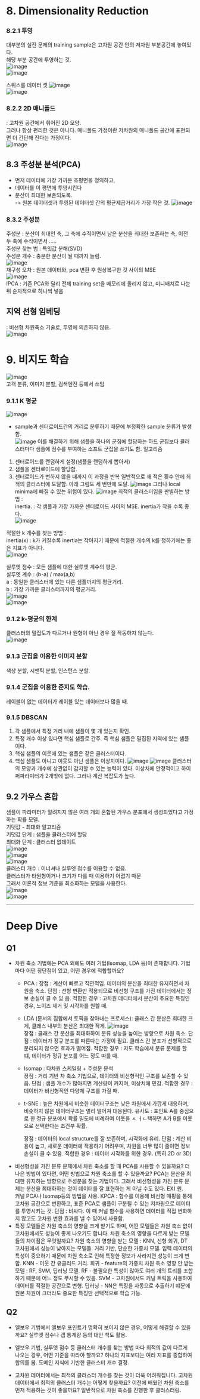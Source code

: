 # 8. Dimensionality Reduction  

### 8.2.1 투영  
대부분의 실전 문제의 training sample은 고차원 공간 안의 저차원 부분공간에 놓여있다.  
해당 부분 공간에 투영하는 것.  
![image](https://github.com/user-attachments/assets/8c724b07-3d59-47f0-89ec-bc8194ff263a)  
![image](https://github.com/user-attachments/assets/cd238757-6cc3-45c0-80ea-dcd874e10770)  

스위스롤 데이터 셋
![image](https://github.com/user-attachments/assets/65a5fe0e-cdef-4cc8-a958-91bd4f17e29b)   
![image](https://github.com/user-attachments/assets/187910e9-2845-4237-a0bc-97ac433da610)  

### 8.2.2 2D 매니폴드  
: 고차원 공간에서 휘어진 2D 모양.  
그러나 항상 편리한 것은 아니다.
매니폴드 가정이란 저차원의 매니폴드 공간에 표현되면 더 간단해 진다는 가정이다.  
![image](https://github.com/user-attachments/assets/f7f3f477-1fda-4ec6-8d7d-e6ada8ef2d0e)  

## 8.3 주성분 분석(PCA)  
 - 먼저 데이터에 가장 가까운 초평면을 정의하고,  
 - 데이터를 이 평면에 투영시킨다  
 - 분산이 최대한 보존되도록.  
 -> 원본 데이터셋과 투영된 데이터셋 간의 평균제곱거리가 가장 작은 것.
   ![image](https://github.com/user-attachments/assets/edbb2f34-0110-449c-9349-c1a186911cab)

### 8.3.2 주성분  
주성분 : 분산이 최대인 축, 그 축에 수직이면서 남은 분산을 최대한 보존하는 축, 이전 두 축에 수직이면서 .....  
주성분 찾는 법 : 특잇값 분해(SVD)  
주성분 개수 : 충분한 분산이 될 때까지 늘림.  
![image](https://github.com/user-attachments/assets/9b3e48d9-b986-43b7-bf4b-e3d0358092c9)  
재구성 오차 : 원본 데이터와, pca 변환 후 원상복구한 것 사이의 MSE  
![image](https://github.com/user-attachments/assets/618944c9-ffcc-4eb4-a9ad-7686b41c0935)  
IPCA : 기존 PCA와 달리 전체 training set을 메모리에 올리지 않고, 미니배치로 나눈 뒤 순차적으로 하나씩 넣음  

## 지역 선형 임베딩  
 : 비선형 차원축소 기술로, 투영에 의존하지 않음.  
 ![image](https://github.com/user-attachments/assets/e11b3131-6692-4b59-b9e0-8310e18bf491)  


# 9. 비지도 학습  
![image](https://github.com/user-attachments/assets/5d189356-1a1f-4648-8870-1c682b951b33)  
고객 분류, 이미지 분할, 검색엔진 등에서 쓰임  

### 9.1.1 K 평균  
![image](https://github.com/user-attachments/assets/f5db1d2f-6ce3-45c6-a6b0-fd24e684007f)   
- sample과 센터로이드간의 거리로 분류하기 때문에 부정확한 sample 분류가 발생함.  
![image](https://github.com/user-attachments/assets/d4e86929-4404-4b53-8be6-99bb64d37fd2)
이를 해결하기 위해 샘플을 하나의 군집에 할당하는 하드 군집보다 클러스터마다 샘플에 점수를 부여하는 소프트 군집을 쓰기도 함.
일고리즘
1. 센터로이드를 랜덤하게 설정(샘플을 랜덤하게 뽑아서)  
2. 샘플을 센터로이드에 할당함.  
3. 센터로이드가 변하지 않을 때까지 이 과정을 반복
일반적으로 꽤 적은 횟수 안에 최적의 클러스터에 도달함.
아래 그림도 세 번만에 도달.
![image](https://github.com/user-attachments/assets/c590618b-78b4-49cf-aa2d-d496658296f1)
그러나 local minima에 빠질 수 있는 위험이 있다.
![image](https://github.com/user-attachments/assets/56c3d0b5-c5e9-4106-9986-8d1c912c8d51)
최적의 클러스터임을 판별하는 방법 :   
inertia. : 각 샘플과 가장 가까운 센터로이드 사이의 MSE.
inertia가 작을 수록 좋다.  
![image](https://github.com/user-attachments/assets/c6569de5-baf7-4341-ab47-fcd38f03df0e)

적절한 k 개수를 찾는 방법 :   
inertia(x) : k가 커질수록 inertia는 작아지기 때문에 적절한 개수의 k를 정하기에는 좋은 지표가 아니다.  
![image](https://github.com/user-attachments/assets/2a6253ee-7a32-480f-b5c7-b72f4eab55a6)

실루엣 점수 : 모든 샘플에 대한 실루엣 계수의 평균.  
실루엣 계수 : (b-a) / max(a,b)  
a : 동일한 클러스터에 있는 다른 샘플까지의 평균거리.  
b : 가장 가까운 클러스터까지의 평균거리.  
![image](https://github.com/user-attachments/assets/1d82d330-8721-4df5-9d28-21d9a93785a3)   
![image](https://github.com/user-attachments/assets/4e5f35e4-378c-4c4b-b1e8-30c4328f8dc2)   

### 9.1.2 k-평균의 한계  
클러스터의 밀집도가 다르거나 원형이 아닌 경우 질 작동하지 않는다.  
![image](https://github.com/user-attachments/assets/a412526d-3743-463f-ba69-dd2596f77f3b)   

### 9.1.3 군집을 이용한 이미지 분할  
색상 분할, 시맨틱 분할, 인스턴스 분할.  
### 9.1.4 군집을 이용한 준지도 학습.  
레이블이 없는 데이터가 레이블 있는 데이터보다 많을 때.  

### 9.1.5 DBSCAN  
1. 각 샘플에서 특정 거리 내에 샘플이 몇 개 있는지 확인.  
2. 특정 개수 이상 있다면 핵심 샘플로 간주. 즉 핵심 샘플은 밀집된 지역에 있는 샘플이다.  
3. 핵심 샘플의 이웃에 있는 샘플은 같은 클러스터이다.  
4. 핵심 샘플도 아니고 이웃도 아닌 샘플은 이상치이다.
![image](https://github.com/user-attachments/assets/ed5856d5-8edf-4328-b825-8d4a55924022)
![image](https://github.com/user-attachments/assets/dc878092-a2e4-4e89-9fd6-942e211c8f83)
클러스터의 모양과 개수에 상관없이 감지할 수 있는 능력이 있다.
이상치에 안정적이고 하이퍼파라미터가 2개밖에 없다.
그러나 계산 복잡도가 높다.

## 9.2 가우스 혼합   
샘플이 파라미터가 알려지지 않은 여러 개의 혼합된 가우스 분포에서 생성되었다고 가정하는 확률 모델.  
기댓값 - 최대화 알고리즘  
기댓값 단계 : 샘플을 클러스터에 할당  
최대화 단계 : 클러스터 없데이트   
![image](https://github.com/user-attachments/assets/a7206964-d396-4502-ad9e-707f894f5ddc)  
![image](https://github.com/user-attachments/assets/ff5bffd5-ca6b-47db-accc-e91f34e24ca7)  
![image](https://github.com/user-attachments/assets/7ea99fca-6bd1-499a-94d2-96c552caa558)  
클러스터 개수 : 
이너셔나 실루엣 점수를 이용할 수 없음.  
클러스터가 타원형이거나 크기가 다를 때 이용하기 어렵기 때문  
그래서 이론적 정보 기준을 최소화하는 모델을 사용한다.  
![image](https://github.com/user-attachments/assets/ca5e043a-2706-4bb5-9205-391b6facbe05)  
![image](https://github.com/user-attachments/assets/ddd7a084-88c1-402b-a6fd-8cdb41877920)  

***
# Deep Dive  
## Q1
- 차원 축소 기법에는 PCA 외에도 여러 기법(Isomap, LDA 등)이 존재합니다. 기법마다 어떤 장단점이 있고, 어떤 경우에 적합할까요?
  - PCA :
    장점 : 계산이 빠르고 직관적임. 데이터의 분산을 최대한 유지하면서 차원을 축소.
    단점 : 선형 변환만 적용되므로 비선형 구조를 가진 데이터에서는 정보 손실이 클 수 있 음.
    적합한 경우 : 고차원 데디터에서 분산이 주요한 특징인 경우, 노이즈 제거 및 시각화를 원할 때.
   - LDA (문서의 집합에서 토픽을 찾아내는 프로세스):
     클래스 간 분산은 최대한 크게, 클래스 내부의 분산은 최대한 작게.
     ![image](https://github.com/user-attachments/assets/80fab860-4bec-4bdf-a53e-313d2f1f6097)  
     장점 : 클래스 간 분산을 최대화하여 분류 성능을 높이는 방향으로 차원 축소.
     단점 : 데이터가 정규 분포를 따른다는 가정이 필요. 클래스 간 분포가 선형적으로 분리되지 않으면 효과가 떨어짐.
     적합한 경우 : 지도 학습에서 분류 문제를 할 떄, 데이터가 정규 분포를 어느 정도 따를 때.
    - Isomap :
      다차원 스케일링 + 주성분 분석  
      장점 : 거리 기반 차 축소 기법으로, 데이터의 비선형적인 구조를 보존할 수 있음.
      단점 : 샘플 개수가 많아지면 계산량이 커지며, 이상치에 민감.
      적합한 경우 : 데이터가 비선형적인 다양체 구조를 가질 때.
    - t-SNE :
      높은 차원에서 비슷한 데이터구조는 낮은 차원에서 가깝게 대응하며,
      비슷하지 않은 데이터구조는 멀리 떨어져 대응된다.
      유사도 : 포인트 A를 중심으로 한 정규 분포에서 확률 밀도에 비례하여 이웃을 ㅅ ㅓㄴ택하면 A가 B를 이웃으로 선택한다는 조건부 확률.
      
      장점 : 데이터의 local structure를 잘 보존하며, 시각화에 유리.
      단점 : 계산 비용이 높고, 새로운 데이터에 적용하기 어려우며, 차원을 너무 많이 줄이면 정보 손실이 클 수 있음.
      적합한 경우 : 데이터 시각화를 위한 경우. (특히 2D or 3D)  
- 비선형성을 가진 분류 문제에서 차원 축소를 할 때 PCA를 사용할 수 있을까요? 더 나은 방법이 있다면, 어떤 방법으로 차원 축소를 할 수 있을까요?
  PCA는 분산을 최대한 유지하는 방향으로 주성분을 찾는 기법이다. 그래서 비선형성을 가진 분류 문제는 분산을 최대화하는 것이 데이터를 잘 표현하는 게 아닐 수도 있다.  EX) 원.  
  커널 PCA나 Isomap등의 방법을 사용.
  KPCA : 함수를 이용해 비선형 매핑을 통해 고차원 공간으로 변환하고, 표준 PCA로 샘플이 구분될 수 있는 저차원으로 데이터를 투영시키는 것.
  단점 : 비싸다.
  이 때 커널 함수를 사용하면 데이터를 직접 변화하지 않고도 고차원 변환 효과를 낼 수 있어서 사용함.  
- 특정 모델들은 차원 축소의 영향을 크게 받기도 하며, 어떤 모델들은 차원 축소 없이 고차원에서도 성능이 좋게 나오기도 합니다. 차원 축소의 영향을 다르게 받는 모델들의 차이점은 무엇일까요?
  차원 축소의 영향을 받는 모델 : KNN, 선형 회귀, DT
  고차원에서 성능이 낮아지는 모델들. 거리 기반, 단순한 가중치 모델. 입력 데이터의 특성이 중요하기 때문에 차원 축소로 인해 특정한 정보가 사라지면 성능이 크게 변함.
  KNN - 이웃 간 유클리드 거리.
  회귀 - feature의 가중치 
  차원 축소 영향 안 받는 모델 : RF, SVM, 딥러닝 모델.
  RF - 불필요한 특성이 많아도 여러 개의 트리를 조합하기 때문에 어느 정도 무시할 수 있음.
  SVM - 고차원에서도 커널 트릭을 사용하여 데이터를 적절한 공간으로 변형.
  딥러닝 - NN은 특징을 자동으로 추출하기 떄문에 원본 차원이 크더라도 중요한 특징만 선택적으로 학습 가능.  
  
## Q2  
- 엘보우 기법에서 엘보우 포인트가 명확히 보이지 않은 경우, 어떻게 해결할 수 있을까요?
  실루엣 점수나 갭 통계량 등의 대안 척도 활용.
  
- 엘보우 기법, 실루엣 점수 등 클러스터 개수를 찾는 방법 마다 최적의 값이 다르게 나오는 경우, 어떤 기준을 따라야 할까요?
  하나의 지표보다는 여러 지표를 종합하여 합의를 봄.
  도메인 지식에 기반한 클러스터 개수 결정.
  
- 고차원 데이터에서는 최적의 클러스터 개수를 찾는 것이 더욱 어려워집니다. 고차원 데이터에서 최적의 클러스터 개수는 어떻게 찾을까요? 이전에 배웠던 차원 축소를 먼저 적용하는 것이 좋을까요?
  일반적으로 차원 축소를 진행한 후 클러스터링.
  

  
 




